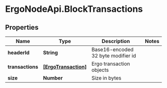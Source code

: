 # ErgoNodeApi.BlockTransactions

## Properties

Name | Type | Description | Notes
------------ | ------------- | ------------- | -------------
**headerId** | **String** | Base16-encoded 32 byte modifier id | 
**transactions** | [**[ErgoTransaction]**](ErgoTransaction.md) | Ergo transaction objects | 
**size** | **Number** | Size in bytes | 


